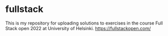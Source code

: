 # fullstack

This is my repository for uploading solutions to exercises in the course Full Stack open 2022 at University of Helsinki. https://fullstackopen.com/
